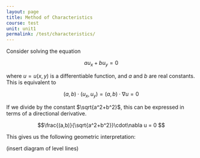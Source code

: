 ```yaml
---
layout: page
title: Method of Characteristics
course: test
unit: unit1
permalink: /test/characteristics/
---
```


Consider solving the equation 

$$au_x + bu_y = 0$$

where $u = u(x,y)$ is a differentiable function, and $a$ and $b$ are real constants. This is equivalent to 

$$(a,b)\cdot(u_x,u_y) = (a,b)\cdot\nabla u = 0$$

If we divide by the constant $\sqrt{a^2+b^2}$, this can be expressed in terms of a directional derivative. 

$$\frac{(a,b)}{\sqrt{a^2+b^2}}\cdot\nabla u = 0 $$

This gives us the following geometric interpretation:

(insert diagram of level lines)

